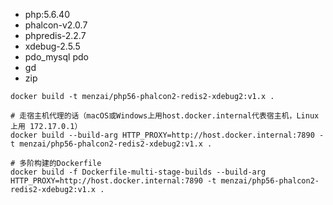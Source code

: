 - php:5.6.40
- phalcon-v2.0.7
- phpredis-2.2.7
- xdebug-2.5.5
- pdo_mysql pdo
- gd
- zip

```
docker build -t menzai/php56-phalcon2-redis2-xdebug2:v1.x .

# 走宿主机代理的话（macOS或Windows上用host.docker.internal代表宿主机，Linux上用 172.17.0.1）
docker build --build-arg HTTP_PROXY=http://host.docker.internal:7890 -t menzai/php56-phalcon2-redis2-xdebug2:v1.x .

# 多阶构建的Dockerfile
docker build -f Dockerfile-multi-stage-builds --build-arg HTTP_PROXY=http://host.docker.internal:7890 -t menzai/php56-phalcon2-redis2-xdebug2:v1.x .
```